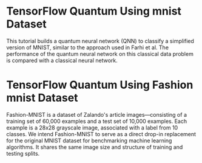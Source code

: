 # TensorFlow Quantum Using mnist Dataset
This tutorial builds a quantum neural network (QNN) to classify a simplified version of MNIST, similar to the approach used in Farhi et al. The performance of the quantum neural network on this classical data problem is compared with a classical neural network.

# TensorFlow Quantum Using Fashion mnist Dataset
Fashion-MNIST is a dataset of Zalando's article images—consisting of a training set of 60,000 examples and a test set of 10,000 examples. Each example is a 28x28 grayscale image, associated with a label from 10 classes. We intend Fashion-MNIST to serve as a direct drop-in replacement for the original MNIST dataset for benchmarking machine learning algorithms. It shares the same image size and structure of training and testing splits.
